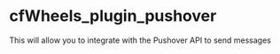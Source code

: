cfWheels_plugin_pushover
========================

This will allow you to integrate with the Pushover API to send messages
